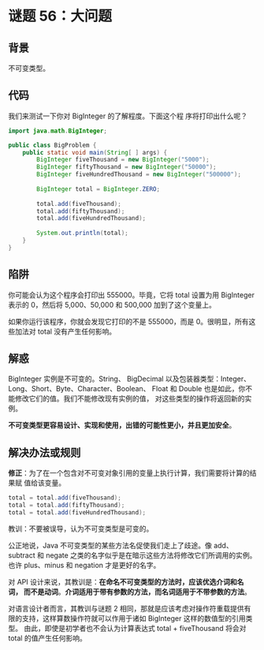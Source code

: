 # 谜题 56：大问题

## 背景

不可变类型。

## 代码

我们来测试一下你对 BigInteger 的了解程度。下面这个程 序将打印出什么呢？ 

```java
import java.math.BigInteger;

public class BigProblem {
    public static void main(String[ ] args) {
        BigInteger fiveThousand = new BigInteger("5000");
        BigInteger fiftyThousand = new BigInteger("50000");
        BigInteger fiveHundredThousand = new BigInteger("500000");
 
        BigInteger total = BigInteger.ZERO;
 
        total.add(fiveThousand);
        total.add(fiftyThousand);
        total.add(fiveHundredThousand);
 
        System.out.println(total);
    }
} 
```

## 陷阱

你可能会认为这个程序会打印出 555000。毕竟，它将 total 设置为用 BigInteger 表示的 0，然后将 5,000、50,000 和 500,000 加到了这个变量上。

如果你运行该程序，你就会发现它打印的不是 555000，而是 0。很明显，所有这些加法对 total 没有产生任何影响。 

## 解惑

BigInteger 实例是不可变的。String、 BigDecimal 以及包装器类型：Integer、Long、Short、Byte、Character、Boolean、 Float 和 Double 也是如此，你不能修改它们的值。我们不能修改现有实例的值， 对这些类型的操作将返回新的实例。

**不可变类型更容易设计、实现和使用，出错的可能性更小，并且更加安全**。 

## 解决办法或规则

**修正**：为了在一个包含对不可变对象引用的变量上执行计算，我们需要将计算的结果赋 值给该变量。

```java
total = total.add(fiveThousand);
total = total.add(fiftyThousand);
total = total.add(fiveHundredThousand); 
```

教训：不要被误导，认为不可变类型是可变的。

公正地说，Java 不可变类型的某些方法名促使我们走上了歧途。像 add、subtract 和 negate 之类的名字似乎是在暗示这些方法将修改它们所调用的实例。也许 plus、minus 和 negation 才是更好的名字。 

对 API 设计来说，其教训是：**在命名不可变类型的方法时，应该优选介词和名词， 而不是动词**。**介词适用于带有参数的方法，而名词适用于不带参数的方法**。

对语言设计者而言，其教训与谜题 2 相同，那就是应该考虑对操作符重载提供有限的支持，这样算数操作符就可以作用于诸如 BigInteger 这样的数值型的引用类型。 由此，即使是初学者也不会认为计算表达式 total + fiveThousand 将会对 total 的值产生任何影响。 

